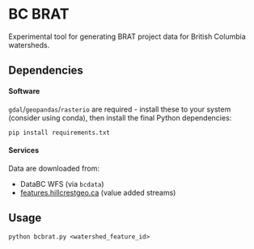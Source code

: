 # BC BRAT

Experimental tool for generating BRAT project data for British Columbia watersheds.

	
## Dependencies

#### Software

`gdal`/`geopandas`/`rasterio` are required - install these to your system (consider using conda), then install the final Python dependencies:

`pip install requirements.txt`

#### Services

Data are downloaded from:

- DataBC WFS (via `bcdata`)
- [features.hillcrestgeo.ca](https://features.hillcrestgeo.ca/fwa/index.html) (value added streams)


## Usage

	python bcbrat.py <watershed_feature_id>



